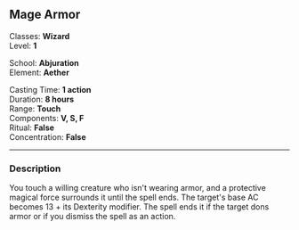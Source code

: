## Mage Armor

Classes: **Wizard**  
Level: **1**  

School: **Abjuration**  
Element: **Aether**  

Casting Time: **1 action**  
Duration: **8 hours**  
Range: **Touch**  
Components: **V, S, F**  
Ritual: **False**  
Concentration: **False**  

------

### Description

You touch a willing creature who isn't wearing armor, and a protective magical force surrounds it until the spell ends. The target's base AC becomes 13 + its Dexterity modifier. The spell ends it if the target dons armor or if you dismiss the spell as an action.
